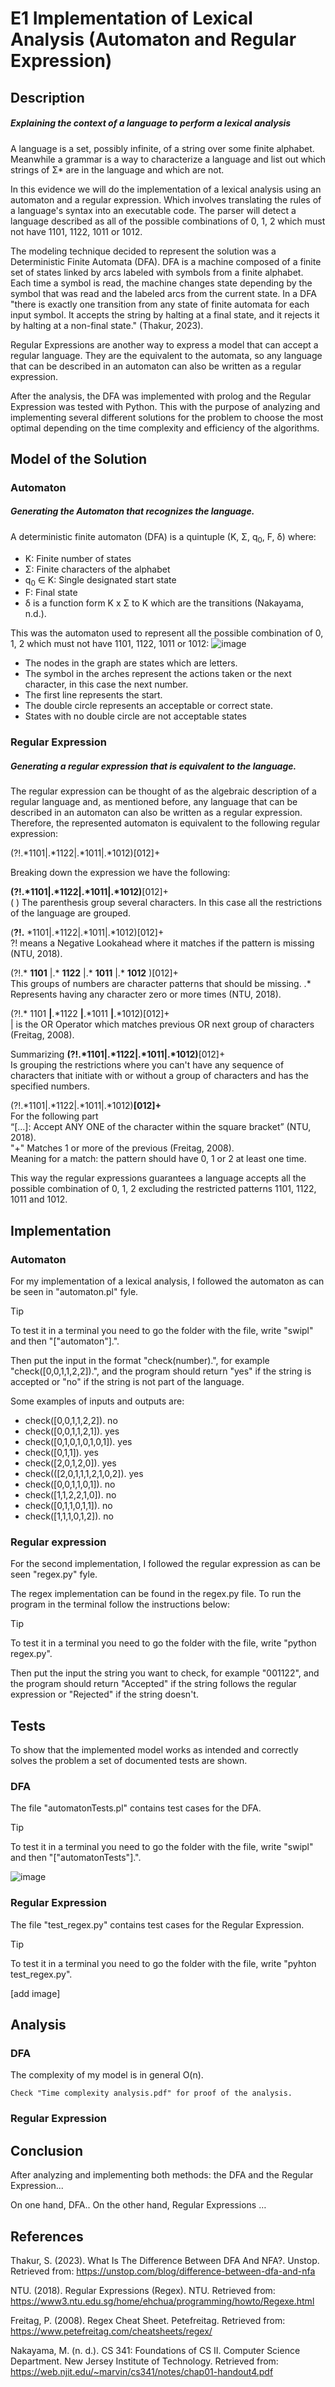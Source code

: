 # E1 Implementation of Lexical Analysis (Automaton and Regular Expression)


## Description
##### Explaining the context of a language to perform a lexical analysis 

A language is a set, possibly infinite, of a string over some finite alphabet. Meanwhile a grammar is a way to characterize a language and list out which strings of Σ* are in the language and which are not. 

In this evidence we will do the implementation of a lexical analysis using an automaton and a regular expression. Which involves translating the rules of a language's syntax into an executable code. The parser will detect a language described as all of the possible combinations of 0, 1, 2 which must not have 1101, 1122, 1011 or 1012.

The modeling technique decided to represent the solution was a Deterministic Finite Automata (DFA). DFA is a machine composed of a finite set of states linked by arcs labeled with symbols from a finite alphabet. Each time a symbol is read, the machine changes state depending by the symbol that was read and the labeled arcs from the current state. In a DFA "there is exactly one transition from any state of finite automata for each input symbol. It accepts the string by halting at a final state, and it rejects it by halting at a non-final state." (Thakur, 2023).

Regular Expressions are another way to express a model that can accept a regular language. They are the equivalent to the automata, so any language that can be described in an automaton can also be written as a regular expression.

After the analysis, the DFA was implemented with prolog and the Regular Expression was tested with Python. This with the purpose of analyzing and implementing several different solutions for the problem to choose the most optimal depending on the time complexity and efficiency of the algorithms.


## Model of the Solution

### Automaton 
##### Generating the Automaton that recognizes the language.

A deterministic finite automaton (DFA) is a quintuple (K, Σ, q<sub>0</sub>, F, δ) where:  
- K: Finite number of states  
- Σ: Finite characters of the alphabet   
- q<sub>0</sub> ∈ K: Single designated start state
- F: Final state
- δ is a function form K x Σ to K which are the transitions (Nakayama, n.d.).


This was the automaton used to represent all the possible combination of 0, 1, 2 which must not have 1101, 1122, 1011 or 1012:
![image](https://github.com/ZValer/Automaton/assets/111622587/c7d1e578-db61-4f31-94d3-ec58336031e4)


- The nodes in the graph are states which are letters.
- The symbol in the arches represent the actions taken or the next character, in this case the next number.
- The first line represents the start.
- The double circle represents an acceptable or correct state.
- States with no double circle are not acceptable states


### Regular Expression
##### Generating a regular expression that is equivalent to the language.

The regular expression can be thought of as the algebraic description of a regular language and, as mentioned before, any language that can be described in an automaton can also be written as a regular expression. Therefore, the represented automaton is equivalent to the following regular expression:

(?!.*1101|.*1122|.*1011|.*1012)[012]+  

Breaking down the expression we have the following:

**(?!.*1101|.*1122|.*1011|.*1012)**[012]+  
( ) The parenthesis group several characters. In this case all the restrictions of the language are grouped.  

(**?!.** *1101|.*1122|.*1011|.*1012)[012]+  
?! means a Negative Lookahead where it matches if the pattern is missing (NTU, 2018).  

(?!.* **1101** |.* **1122** |.* **1011** |.* **1012** )[012]+  
This groups of numbers are character patterns that should be missing. 
.* Represents having any character zero or more times (NTU, 2018).  

(?!.* 1101 **|**.*1122 **|**.*1011 **|**.*1012)[012]+  
| is the OR Operator which matches previous OR next group of characters (Freitag, 2008).  

Summarizing **(?!.*1101|.*1122|.*1011|.*1012)**[012]+  
Is grouping the restrictions where you can't have any sequence of characters that initiate with or without a group of characters and has the specified numbers.   

(?!.*1101|.*1122|.*1011|.*1012)**[012]+**  
For the following part  
“[...]: Accept ANY ONE of the character within the square bracket” (NTU, 2018).   
"+" Matches 1 or more of the previous (Freitag, 2008).  
Meaning for a match: the pattern should have 0, 1 or 2 at least one time. 

This way the regular expressions guarantees a language accepts all the possible combination of 0, 1, 2 excluding the restricted patterns 1101, 1122, 1011 and 1012.   


## Implementation

### Automaton
For my implementation of a lexical analysis, I followed the automaton as can be seen in "automaton.pl" fyle. 

> [!TIP]
> To test it in a terminal you need to go the folder with the file, write "swipl" and then "["automaton"].".
> 
>Then put the input in the format "check(number).", for example "check([0,0,1,1,2,2]).", and the program should return "yes" if the string is accepted or "no" if the string is not part of the language.

Some examples of inputs and outputs are:
- check([0,0,1,1,2,2]).
no
- check([0,0,1,1,2,1]).
yes
-  check([0,1,0,1,0,1,0,1]).
yes
- check([0,1,1]).
yes
- check([2,0,1,2,0]).
yes
- check(([2,0,1,1,1,2,1,0,2]).
yes
- check([0,0,1,1,0,1]).
no
- check([1,1,2,2,1,0]).
no
- check([0,1,1,0,1,1]).
no
- check([1,1,1,0,1,2]).
no


### Regular expression
For the second implementation, I followed the regular expression as can be seen "regex.py" fyle. 

The regex implementation can be found in the regex.py file. To run the program in the terminal follow the instructions below:

> [!TIP]
> To test it in a terminal you need to go the folder with the file, write "python regex.py".
> 
>Then put the input the string you want to check, for example "001122", and the program should return "Accepted" if the string follows the regular expression or "Rejected" if the string doesn't.
> 

## Tests

To show that the implemented model works as intended and correctly solves the problem a set of documented tests are shown. 

### DFA

The file "automatonTests.pl" contains test cases for the DFA. 
> [!TIP]
>To test it in a terminal you need to go the folder with the file, write "swipl" and then "["automatonTests"].".

![image](https://github.com/ZValer/Automaton/assets/111622587/73d49cc9-cbb2-4189-8315-fbb83074f5cc)

### Regular Expression

The file "test_regex.py" contains test cases for the Regular Expression.
> [!TIP]
>To test it in a terminal you need to go the folder with the file, write "pyhton test_regex.py".

[add image]


## Analysis 

### DFA
The complexity of my model is in general O(n). 

```
Check "Time complexity analysis.pdf" for proof of the analysis.
```

### Regular Expression

## Conclusion
After analyzing and implementing both methods: the DFA and the Regular Expression...

On one hand, DFA..
On the other hand, Regular Expressions …


## References
Thakur, S. (2023). What Is The Difference Between DFA And NFA?. Unstop. Retrieved from: https://unstop.com/blog/difference-between-dfa-and-nfa

NTU. (2018). Regular Expressions (Regex).  NTU. Retrieved from: https://www3.ntu.edu.sg/home/ehchua/programming/howto/Regexe.html 

Freitag, P. (2008). Regex Cheat Sheet. Petefreitag. Retrieved from: https://www.petefreitag.com/cheatsheets/regex/ 

Nakayama, M. (n. d.). CS 341: Foundations of CS II. Computer Science Department. New Jersey Institute of Technology. Retrieved from: https://web.njit.edu/~marvin/cs341/notes/chap01-handout4.pdf 
